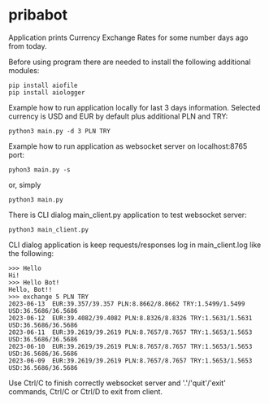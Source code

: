 # pribabot

Application prints Currency Exchange Rates for some number days ago from today.

Before using program there are needed to install the following additional modules:

    pip install aiofile
    pip install aiologger

Example how to run application locally for last 3 days information. Selected currency is USD and EUR by default plus additional PLN and TRY:

    python3 main.py -d 3 PLN TRY

Example how to run application as websocket server on localhost:8765 port:

    pyhon3 main.py -s

or, simply

    python3 main.py

There is CLI dialog main_client.py application to test websocket server:

    python3 main_client.py

CLI dialog application is keep requests/responses log in main_client.log like the following:

    >>> Hello
    Hi!
    >>> Hello Bot!
    Hello, Bot!!
    >>> exchange 5 PLN TRY
    2023-06-13	EUR:39.357/39.357 PLN:8.8662/8.8662 TRY:1.5499/1.5499 USD:36.5686/36.5686
    2023-06-12	EUR:39.4082/39.4082 PLN:8.8326/8.8326 TRY:1.5631/1.5631 USD:36.5686/36.5686
    2023-06-11	EUR:39.2619/39.2619 PLN:8.7657/8.7657 TRY:1.5653/1.5653 USD:36.5686/36.5686
    2023-06-10	EUR:39.2619/39.2619 PLN:8.7657/8.7657 TRY:1.5653/1.5653 USD:36.5686/36.5686
    2023-06-09	EUR:39.2619/39.2619 PLN:8.7657/8.7657 TRY:1.5653/1.5653 USD:36.5686/36.5686

Use Ctrl/C to finish correctly websocket server and '.'/'quit'/'exit' commands, Ctrl/C or Ctrl/D to exit from client.
